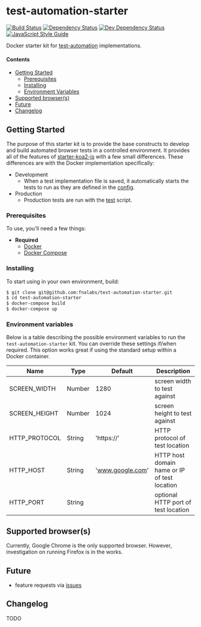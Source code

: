 # test-automation-starter

[![Build Status][circle-image]][circle-url]
[![Dependency Status][depstat-image]][depstat-url]
[![Dev Dependency Status][devdepstat-image]][devdepstat-url]
[![JavaScript Style Guide][style-image]][style-url]

Docker starter kit for [test-automation](https://www.npmjs.com/package/test-automation) implementations.

#### Contents
- [Getting Started](#getting-started)
  - [Prerequisites](#prerequisites)
  - [Installing](#installing)
  - [Environment Variables](#environment-variables)
- [Supported browser(s)](#supported-browsers)
- [Future](#future)
- [Changelog](#changelog)

## Getting Started
The purpose of this starter kit is to provide the base constructs to develop and build automated browser tests in a controlled environment. It provides all of the features of [starter-koa2-js](https://github.com/fnalabs/starter-koa2-js) with a few small differences. These differences are with the Docker implementation specifically:
- Development
  - When a test implementation file is saved, it automatically starts the tests to run as they are defined in the [config](./conf/config.js).
- Production
  - Production tests are run with the [test](./bin/test) script.

### Prerequisites
To use, you'll need a few things:
- **Required**
  - [Docker](https://www.docker.com/)
  - [Docker Compose](https://docs.docker.com/compose/)

### Installing
To start using in your own environment, build:
```sh
$ git clone git@github.com:fnalabs/test-automation-starter.git
$ cd test-automation-starter
$ docker-compose build
$ docker-compose up
```

### Environment variables
Below is a table describing the possible environment variables to run the `test-automation-starter` kit. You can override these settings if/when required. This option works great if using the standard setup within a Docker container.

Name           | Type    | Default           | Description
-------------- | ------- | ----------------- | --------------------------------------------
SCREEN_WIDTH   | Number  | 1280              | screen width to test against
SCREEN_HEIGHT  | Number  | 1024              | screen height to test against
HTTP_PROTOCOL  | String  | 'https://'        | HTTP protocol of test location
HTTP_HOST      | String  | 'www.google.com'  | HTTP host domain hame or IP of test location
HTTP_PORT      | String  |                   | optional HTTP port of test location

## Supported browser(s)
Currently, Google Chrome is the only supported browser. However, investigation on running Firefox is in the works.

## Future
- feature requests via [issues](https://github.com/fnalabs/test-automation-starter/issues)

## Changelog
TODO

[circle-image]: https://img.shields.io/circleci/project/github/fnalabs/test-automation-starter.svg
[circle-url]: https://circleci.com/gh/fnalabs/test-automation-starter

[depstat-image]: https://img.shields.io/david/fnalabs/test-automation-starter.svg
[depstat-url]: https://david-dm.org/fnalabs/test-automation-starter

[devdepstat-image]: https://img.shields.io/david/dev/fnalabs/test-automation-starter.svg
[devdepstat-url]: https://david-dm.org/fnalabs/test-automation-starter?type=dev

[style-image]: https://img.shields.io/badge/code_style-standard-brightgreen.svg
[style-url]: https://standardjs.com
